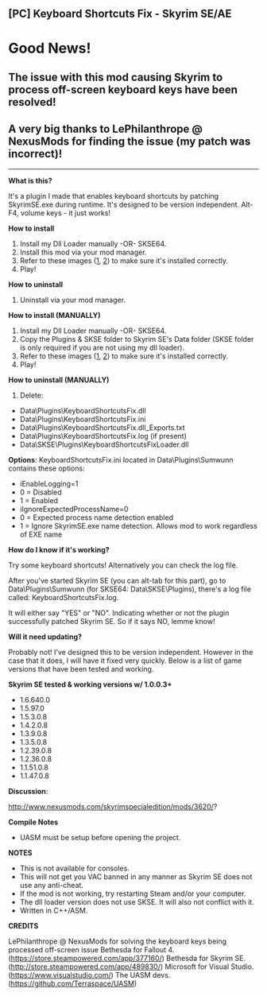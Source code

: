 ## [PC] Keyboard Shortcuts Fix - Skyrim SE/AE

# Good News!
## The issue with this mod causing Skyrim to process off-screen keyboard keys have been resolved!
## A very big thanks to LePhilanthrope @ NexusMods for finding the issue (my patch was incorrect)!
--------------------------------------------------------------------------------------------------------------------------------------------------------------------

**What is this?**

It's a plugin I made that enables keyboard shortcuts by patching SkyrimSE.exe during runtime. It's designed to be version independent.
Alt-F4, volume keys - it just works!

**How to install**

1. Install my Dll Loader manually -OR- SKSE64.
2. Install this mod via your mod manager.
3. Refer to these images ([1](https://staticdelivery.nexusmods.com/mods/1704/images/3620/3620-1685904986-1236963600.jpeg), [2](https://staticdelivery.nexusmods.com/mods/1704/images/3620/3620-1685904986-1614642548.jpeg)) to make sure it's installed correctly.
4. Play!

**How to uninstall**

1. Uninstall via your mod manager.

**How to install (MANUALLY)**

1. Install my Dll Loader manually -OR- SKSE64.
2. Copy the Plugins & SKSE folder to Skyrim SE's Data folder (SKSE folder is only required if you are not using my dll loader).
3. Refer to these images ([1](https://staticdelivery.nexusmods.com/mods/1704/images/3620/3620-1685904986-1236963600.jpeg), [2](https://staticdelivery.nexusmods.com/mods/1704/images/3620/3620-1685904986-1614642548.jpeg)) to make sure it's installed correctly.
4. Play!

**How to uninstall (MANUALLY)**

1. Delete:
- Data\Plugins\KeyboardShortcutsFix.dll
- Data\Plugins\KeyboardShortcutsFix.ini
- Data\Plugins\KeyboardShortcutsFix.dll_Exports.txt
- Data\Plugins\KeyboardShortcutsFix.log (if present)
- Data\SKSE\Plugins\KeyboardShortcutsFixLoader.dll

**Options**:
KeyboardShortcutsFix.ini located in Data\Plugins\Sumwunn contains these options:

- iEnableLogging=1
- 0 = Disabled
- 1 = Enabled
- iIgnoreExpectedProcessName=0
- 0 = Expected process name detection enabled
- 1 = Ignore SkyrimSE.exe name detection. Allows mod to work regardless of EXE name

**How do I know if it's working?**

Try some keyboard shortcuts! Alternatively you can check the log file.

After you've started Skyrim SE (you can alt-tab for this part), go to Data\Plugins\Sumwunn (for SKSE64: Data\SKSE\Plugins), there's a log file called: KeyboardShortcutsFix.log. 

It will either say "YES" or "NO". Indicating whether or not the plugin successfully patched Skyrim SE. So if it says NO, lemme know!

**Will it need updating?**

Probably not! I've designed this to be version independent.
However in the case that it does, I will have it fixed very quickly.
Below is a list of game versions that have been tested and working.

**Skyrim SE tested & working versions w/ 1.0.0.3+**
- 1.6.640.0
- 1.5.97.0
- 1.5.3.0.8
- 1.4.2.0.8
- 1.3.9.0.8
- 1.3.5.0.8
- 1.2.39.0.8
- 1.2.36.0.8
- 1.1.51.0.8
- 1.1.47.0.8

**Discussion**: 

http://www.nexusmods.com/skyrimspecialedition/mods/3620/?

**Compile Notes**

- UASM must be setup before opening the project.

**NOTES**

- This is not available for consoles.
- This will not get you VAC banned in any manner as Skyrim SE does not use any anti-cheat.
- If the mod is not working, try restarting Steam and/or your computer.
- The dll loader version does not use SKSE. It will also not conflict with it.
- Written in C++/ASM.

**CREDITS**

LePhilanthrope @ NexusMods for solving the keyboard keys being processed off-screen issue
Bethesda for Fallout 4. (https://store.steampowered.com/app/377160/)
Bethesda for Skyrim SE. (http://store.steampowered.com/app/489830/)
Microsoft for Visual Studio. (https://www.visualstudio.com/)
The UASM devs. (https://github.com/Terraspace/UASM)
